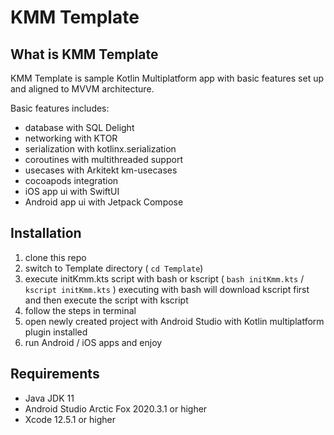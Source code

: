 # KMM Template

## What is KMM Template
KMM Template is sample Kotlin Multiplatform app with basic features set up and aligned to MVVM architecture.
  
  Basic features includes:
   - database with SQL Delight
   - networking with KTOR
   - serialization with kotlinx.serialization
   - coroutines with multithreaded support
   - usecases with Arkitekt km-usecases
   - cocoapods integration
   - iOS app ui with SwiftUI
   - Android app ui with Jetpack Compose
   
## Installation
 1. clone this repo
 2. switch to Template directory ( `cd Template`)
 3. execute initKmm.kts script with bash or kscript ( `bash initKmm.kts` / `kscript initKmm.kts` )
      executing with bash will download kscript first and then execute the script with kscript
 4. follow the steps in terminal
 5. open newly created project with Android Studio with Kotlin multiplatform plugin installed
 6. run Android / iOS apps and enjoy
 
## Requirements
  - Java JDK 11
  - Android Studio Arctic Fox 2020.3.1 or higher
  - Xcode 12.5.1 or higher
